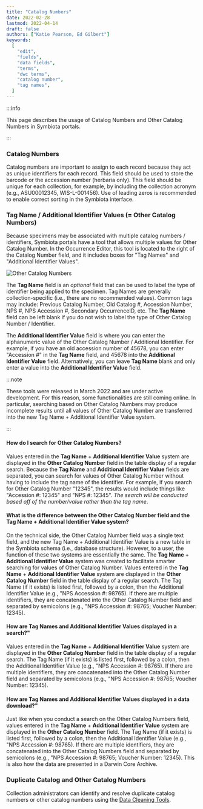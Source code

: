 ```yaml
---
title: "Catalog Numbers"
date: 2022-02-28
lastmod: 2022-04-14
draft: false
authors: ["Katie Pearson, Ed Gilbert"]
keywords:
  [
    "edit",
    "fields",
    "data fields",
    "terms",
    "dwc terms",
    "catalog number",
    "tag names",
  ]
---
```


:::info

This page describes the usage of Catalog Numbers and Other Catalog Numbers in Symbiota portals.

:::

### Catalog Numbers

Catalog numbers are important to assign to each record because they act as unique identifiers for each record. This field should be used to store the barcode or the accession number (herbaria only). This field should be unique for each collection, for example, by including the collection acronym (e.g., ASU00012345, WIS-L-001456). Use of leading zeros is recommended to enable correct sorting in the Symbiota interface.

### Tag Name / Additional Identifier Values (= Other Catalog Numbers)

Because specimens may be associated with multiple catalog numbers / identifiers, Symbiota portals have a tool that allows multiple values for Other Catalog Number. In the Occurrence Editor, this tool is located to the right of the Catalog Number field, and it includes boxes for "Tag Names" and "Additional Identifier Values".

![Other Catalog Numbers](/img/othercatalognumbertag.PNG)

The **Tag Name** field is an _optional_ field that can be used to label the type of identifier being applied to the specimen. Tag Names are generally collection-specific (i.e., there are no recommended values). Common tags may include: Previous Catalog Number, Old Catalog #, Accession Number, NPS #, NPS Accession #, Secondary OccurrenceID, etc. The **Tag Name** field can be left blank if you do not wish to label the type of Other Catalog Number / Identifier.

The **Additional Identifier Value** field is where you can enter the alphanumeric value of the Other Catalog Number / Additional Identifier. For example, if you have an old accession number of 45678, you can enter "Accession #" in the **Tag Name** field, and 45678 into the **Additional Identifier Value** field. Alternatively, you can leave **Tag Name** blank and only enter a value into the **Additional Identifier Value** field.

:::note

These tools were released in March 2022 and are under active development. For this reason, some functionalities are still coming online. In particular, searching based on Other Catalog Numbers may produce incomplete results until all values of Other Catalog Number are transferred into the new Tag Name + Additional Identifier Value system.

:::

#### How do I search for Other Catalog Numbers?

Values entered in the **Tag Name** + **Additional Identifier Value** system are displayed in the **Other Catalog Number** field in the table display of a regular search. Because the **Tag Name** and **Additional Identifier Value** fields are separated, you can search for values of Other Catalog Number without having to include the tag name of the identifier. For example, if you search for Other Catalog Number "12345", the results would include things like "Accession #: 12345" and "NPS #: 12345". _The search will be conducted based off of the number/value rather than the tag name_.

#### What is the difference between the **Other Catalog Number** field and the **Tag Name** + **Additional Identifier Value** system?

On the technical side, the Other Catalog Number field was a single text field, and the new Tag Name + Additional Identifier Value is a new table in the Symbiota schema (i.e., database structure). However, to a user, the function of these two systems are essentially the same. The **Tag Name** + **Additional Identifier Value** system was created to facilitate smarter searching for values of Other Catalog Number. Values entered in the **Tag Name** + **Additional Identifier Value** system are displayed in the **Other Catalog Number** field in the table display of a regular search. The Tag Name (if it exists) is listed first, followed by a colon, then the Additional Identifier Value (e.g., "NPS Accession #: 98765). If there are multiple identifiers, they are concatenated into the Other Catalog Number field and separated by semicolons (e.g., "NPS Accession #: 98765; Voucher Number: 12345).

#### How are **Tag Names** and **Additional Identifier Values displayed** in a search?"

Values entered in the **Tag Name** + **Additional Identifier Value** system are displayed in the **Other Catalog Number** field in the table display of a regular search. The Tag Name (if it exists) is listed first, followed by a colon, then the Additional Identifier Value (e.g., "NPS Accession #: 98765). If there are multiple identifiers, they are concatenated into the Other Catalog Number field and separated by semicolons (e.g., "NPS Accession #: 98765; Voucher Number: 12345).

#### How are **Tag Names** and **Additional Identifier Values displayed** in a data download?"

Just like when you conduct a search on the Other Catalog Numbers field, values entered in the **Tag Name** + **Additional Identifier Value** system are displayed in the **Other Catalog Number** field. The Tag Name (if it exists) is listed first, followed by a colon, then the Additional Identifier Value (e.g., "NPS Accession #: 98765). If there are multiple identifiers, they are concatenated into the Other Catalog Numbers field and separated by semicolons (e.g., "NPS Accession #: 98765; Voucher Number: 12345). This is also how the data are presented in a Darwin Core Archive.

### Duplicate Catalog and Other Catalog Numbers

Collection administrators can identify and resolve duplicate catalog numbers or other catalog numbers using the [Data Cleaning Tools](/docs/Collection_Manager_Guide/Data_Cleaning/compare_duplicate_ids).
